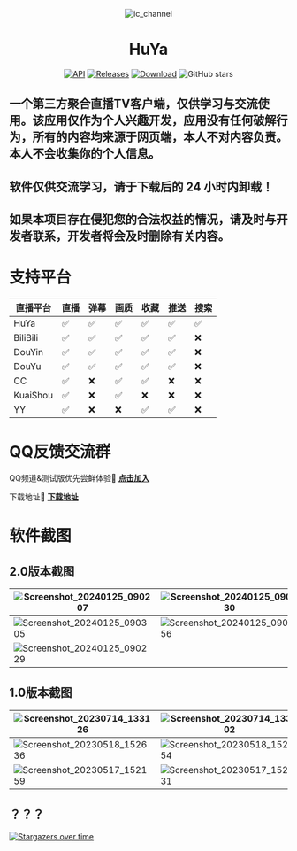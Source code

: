 <div align="center"> 

![ic_channel](https://github.com/user-attachments/assets/889d6081-8191-45ca-acb4-4e9cf2267efc)

<h1>HuYa</h1>
</div>
<div align="center">
  
[![API](https://img.shields.io/badge/Android%204.4+-orange.svg?color=orange&logoColor=orange&label=%E6%94%AF%E6%8C%81%E5%AE%89%E5%8D%93%E7%89%88%E6%9C%AC&logo=Android)](https://github.com/jayjd/HuYaTv)
[![Releases](https://img.shields.io/github/v/release/jayjd/huyatv?color=blue&logoColor=blue&label=Download&logo=DocuSign)](https://github.com/jayjd/huyatv/releases/latest)
[![Download](https://shields.io/github/downloads/jayjd/huyatv/total?logo=Bookmeter&label=Counts&logoColor=yellow&color=yellow)](https://github.com/jayjd/huyatv/releases)
![GitHub stars](https://img.shields.io/github/stars/jayjd/huyatv?style=social)
  
</div>

## 一个第三方聚合直播TV客户端，仅供学习与交流使用。该应用仅作为个人兴趣开发，应用没有任何破解行为，所有的内容均来源于网页端，本人不对内容负责。本人不会收集你的个人信息。
## 软件仅供交流学习，请于下载后的 24 小时内卸载！
## 如果本项目存在侵犯您的合法权益的情况，请及时与开发者联系，开发者将会及时删除有关内容。
# 支持平台
| 直播平台 | 直播 | 弹幕 | 画质 | 收藏 | 推送 | 搜索 |
| ---- | ---- | ---- | ---- | ---- | ---- | ---- |
| HuYa                       |✅|✅|✅|✅|✅|✅|
| BiliBili                   |✅|✅|✅|✅|✅|❌|
| DouYin                     |✅|✅|✅|✅|✅|❌|
| DouYu                      |✅|✅|✅|✅|✅|❌|
| CC                         |✅|❌|✅|✅|❌|❌|
| KuaiShou                   |✅|❌|✅|❌|❌|❌|
| YY                         |✅|❌|❌|✅|✅|❌|


# QQ反馈交流群
QQ频道&测试版优先尝鲜体验🔗 **[点击加入](https://pd.qq.com/s/ajih400ke)**

下载地址🔗 **[下载地址](https://github.com/jayjd/huyatv/releases/latest)**
# 软件截图
## 2.0版本截图
| ![Screenshot_20240125_090207](https://github.com/jayjd/HuYaTv/assets/15134709/c6d58c01-9c3e-4bda-bbc9-c9c5728dd068) | ![Screenshot_20240125_090330](https://github.com/jayjd/HuYaTv/assets/15134709/bddf1e77-c503-46b6-bf5c-c7997e35a742) | ![Screenshot_20240125_090316](https://github.com/jayjd/HuYaTv/assets/15134709/1f620fab-1c60-4f34-be15-34c248c13c18) |
| ---- | ---- | ---- |
| ![Screenshot_20240125_090305](https://github.com/jayjd/HuYaTv/assets/15134709/692b8dd5-278a-480f-85ba-bdc7a6a2220d) | ![Screenshot_20240125_090256](https://github.com/jayjd/HuYaTv/assets/15134709/0b7fc632-31e8-4f61-9f0c-b8a9167b361a) | ![Screenshot_20240125_090246](https://github.com/jayjd/HuYaTv/assets/15134709/730ffd50-b14e-43db-9c7a-6ebe3c2a4f3d) |
| ![Screenshot_20240125_090229](https://github.com/jayjd/HuYaTv/assets/15134709/1dc21677-6fe3-4179-8e2c-ed32422b8dc9) |
## 1.0版本截图
| ![Screenshot_20230714_133126](https://github.com/jayjd/HuYaTv/assets/15134709/69ccfe05-1189-4d0c-9fb8-725481539559) | ![Screenshot_20230714_133202](https://github.com/jayjd/HuYaTv/assets/15134709/720d1b15-4685-4892-a7b8-caed3a664b0d) | ![Screenshot_20230714_133230](https://github.com/jayjd/HuYaTv/assets/15134709/7734e7d4-3d05-4c17-b1dc-e9f5838303e9) |
| ---- | ---- | ---- |
| ![Screenshot_20230518_152636](https://github.com/jayjd/HuYaTv/assets/15134709/28362523-c3bd-4a7c-8b8e-28e591599df4) | ![Screenshot_20230518_152654](https://github.com/jayjd/HuYaTv/assets/15134709/868a4d3e-d9bb-4a15-8fe8-27ab2f95e48b) | ![Screenshot_20230518_152710](https://github.com/jayjd/HuYaTv/assets/15134709/213de232-8e61-4fef-bfd3-87b8f345d1fe) |
| ![Screenshot_20230517_152159](https://github.com/jayjd/HuYaTv/assets/15134709/ab5506f0-e002-45ae-adde-1c94e935ab9d) | ![Screenshot_20230517_152231](https://github.com/jayjd/HuYaTv/assets/15134709/5e27cb96-ad59-447c-89ba-d57a240bcd1e) | ![Screenshot_20230517_152251](https://github.com/jayjd/HuYaTv/assets/15134709/82b51eb7-ec66-4266-af7d-eb5be64ef855) |


## ？？？
[![Stargazers over time](https://starchart.cc/jayjd/HuYaTv.svg?variant=adaptive)](https://starchart.cc/jayjd/HuYaTv)

